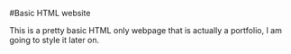 #Basic HTML website

This is a pretty basic HTML only webpage that is actually a portfolio, I am going to style it later on.
